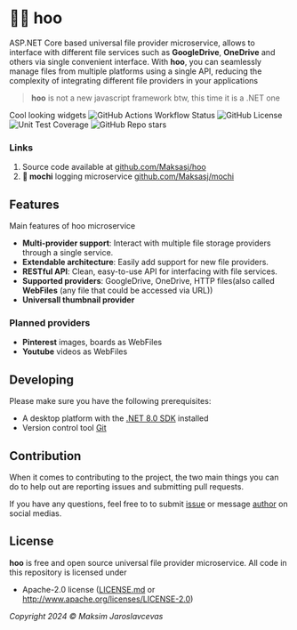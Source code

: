 # 🐦‍🔥 hoo 

ASP.NET Core based universal file provider microservice, allows to interface with different file services such as **GoogleDrive**, **OneDrive** and others via single convenient interface.  With **hoo**, you can seamlessly manage files from multiple platforms using a single API, reducing the complexity of integrating different file providers in your applications

> **hoo** is not a new javascript framework btw, this time it is a .NET one

Cool looking widgets 
![GitHub Actions Workflow Status](https://img.shields.io/github/actions/workflow/status/Maksasj/hoo/test.yml?logo=github&label=build)
![GitHub License](https://img.shields.io/github/license/Maksasj/hoo)
![Unit Test Coverage](https://img.shields.io/endpoint?url=https://gist.githubusercontent.com/Maksasj/88c718518ac856fce876e5738695db50/raw/hoo-code-coverage.json)
![GitHub Repo stars](https://img.shields.io/github/stars/Maksasj/hoo?style=flat)

### Links

1. Source code available at [github.com/Maksasj/hoo](https://github.com/Maksasj/hoo)
2. **🍡 mochi** logging microservice [github.com/Maksasj/mochi](https://github.com/Maksasj/mochi)

## Features

Main features of hoo microservice
- **Multi-provider support**: Interact with multiple file storage providers through a single service.
- **Extendable architecture**: Easily add support for new file providers.
- **RESTful API**: Clean, easy-to-use API for interfacing with file services.
- **Supported providers**: GoogleDrive, OneDrive, HTTP files(also called **WebFiles** (any file that could be accessed via URL))
- **Universall thumbnail provider**

### Planned providers

- **Pinterest** images, boards as WebFiles
- **Youtube** videos as WebFiles

## Developing

Please make sure you have the following prerequisites:
  - A desktop platform with the [.NET 8.0 SDK](https://dotnet.microsoft.com/download) installed
  - Version control tool [Git](https://git-scm.com/)

## Contribution

When it comes to contributing to the project, the two main things you can do to help out are reporting issues and submitting pull requests.

If you have any questions, feel free to to submit [issue](https://github.com/Maksasj/hoo/issues) or message [author](https://github.com/Maksasj) on social medias.

## License

**hoo** is free and open source universal file provider microservice. All code in this repository is licensed under
-  Apache-2.0 license ([LICENSE.md](https://github.com/Maksasj/hoo/blob/master/LICENSE.md) or http://www.apache.org/licenses/LICENSE-2.0)

*Copyright 2024 © Maksim Jaroslavcevas*